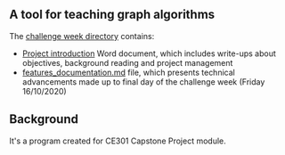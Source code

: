 ## A tool for teaching graph algorithms

The [challenge week directory](https://github.com/michalmonday/files/tree/master/ce301%20Capstone%20project/gitlab_copy_26_11_2020/challenge%20week) contains:  
* [Project introduction](https://github.com/michalmonday/files/blob/master/ce301%20Capstone%20project/gitlab_copy_26_11_2020/challenge%20week/Project%20introduction.docx) Word document, which includes write-ups about objectives, background reading and project management  
* [features_documentation.md](https://github.com/michalmonday/files/blob/master/ce301%20Capstone%20project/gitlab_copy_26_11_2020/challenge%20week/features_documentation.md) file, which presents technical advancements made up to final day of the challenge week (Friday 16/10/2020)  


## Background 
It's a program created for CE301 Capstone Project module.   
